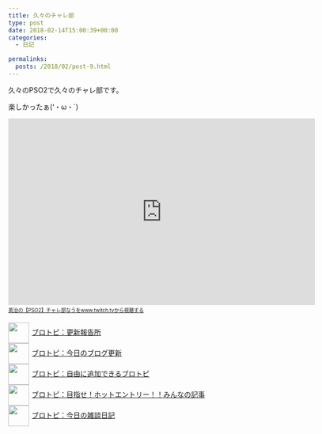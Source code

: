```yaml
---
title: 久々のチャレ部
type: post
date: 2018-02-14T15:00:39+00:00
categories:
  - 日記

permalinks:
  posts: /2018/02/post-9.html
---
```

久々のPSO2で久々のチャレ部です。
  
楽しかったぁ(&#8216;・ω・\`)
  
<iframe src="https://player.twitch.tv/?autoplay=false&video=v228963999" width="620" height="378" frameborder="0" scrolling="no" allowfullscreen="allowfullscreen"></iframe><a style="padding: 2px 0px 4px; display: block; width: 345px; font-weight: normal; font-size: 10px; text-decoration: underline;" href="https://www.twitch.tv/videos/228963999?tt_content=text_link&tt_medium=vod_embed">英治の【PSO2】チャレ部なうをwww.twitch.tvから視聴する</a>

<p style="text-align: left;">
  <a href="https://blogcircle.jp/commu/1911/topic/1"><img src="https://blogcircle.jp/thumb/commu/1911/1" style="width: 3em !important; height: 3em !important; vertical-align: middle; margin-right: .4em;" />ブロトピ：更新報告所</a><br /> <a href="https://blogcircle.jp/commu/414/topic/3"><img src="https://blogcircle.jp/thumb/commu/414/2" style="width: 3em !important; height: 3em !important; vertical-align: middle; margin-right: .4em;" />ブロトピ：今日のブログ更新</a> <br /> <a href="https://blogcircle.jp/commu/583/topic/6"><img src="https://blogcircle.jp/thumb/commu/583/3" style="width: 3em !important; height: 3em !important; vertical-align: middle; margin-right: .4em;" />ブロトピ：自由に追加できるブロトピ</a> <br /> <a href="https://blogcircle.jp/commu/1097/topic/1"><img src="https://blogcircle.jp/thumb/commu/1097/6" style="width: 3em !important; height: 3em !important; vertical-align: middle; margin-right: .4em;" />ブロトピ：目指せ！ホットエントリー！！みんなの記事</a> <br /> <a href="https://blogcircle.jp/commu/29/topic/1"><img src="https://blogcircle.jp/thumb/commu/29/2" style="width: 3em !important; height: 3em !important; vertical-align: middle; margin-right: .4em;" />ブロトピ：今日の雑談日記</a>
</p>